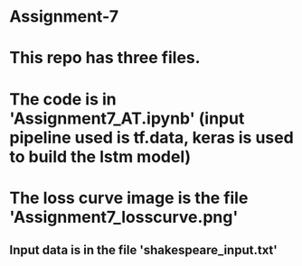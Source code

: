 # Assignment-7
# This repo has three files.
# The code is in 'Assignment7_AT.ipynb' (input pipeline used is tf.data, keras is used to build the lstm model)
# The loss curve image is the file 'Assignment7_losscurve.png'
## Input data is in the file 'shakespeare_input.txt'
